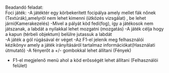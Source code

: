 Beadandó feladat:  
Foci játék:
-A játéktér egy körbekerített focipálya amely mellet fák nőnek (Textúrák),amelyről nem lehet kimenni (ütközés vizsgálat)  , be lehet járni(Kamerakezelés) 
-Mivel a pályát köd fedi(fog), így a játékosok nem játszanak, a labdát a nyilakkal lehet mozgatni  (mozgatás)
-A játék célja hogy a kapun (térbeli objektum) belülre jutassuk a labdát  
-A játék a gól rúgásával ér véget
-Az F1-el jelenik meg felhasználói kézikönyv amely a játék irányításáról tartalmaz információkat(Használati útmutató)
-A fényerőt a +/- gombokkal lehet állítani (Fények)
- F1-el megjelenő menü ahol a köd erősségét lehet állítani (Felhasználói felület)   